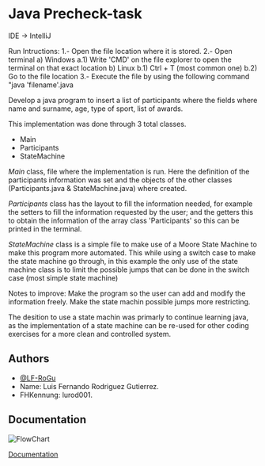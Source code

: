 
# Java Precheck-task

IDE -> IntelliJ

Run Intructions:
1.- Open the file location where it is stored.
2.- Open terminal
 a) Windows
   a.1) Write 'CMD' on the file explorer to open the terminal on that exact location
 b) Linux
   b.1) Ctrl + T (most common one)
   b.2) Go to the file location
3.- Execute the file by using the following command
   "java 'filename'.java

Develop a java program to insert a list of participants where the fields where name and surname,
age, type of sport, list of awards.

This implementation was done through 3 total classes.
* Main
* Participants
* StateMachine

*Main* class, file where the implementation is run. Here the definition of the participants information was set and the objects of the other classes (Participants.java & StateMachine.java) where created.

*Participants* class has the layout to fill the information needed, for example the setters to fill the information requested by the user; and the getters this to obtain the information of the array class 'Participants' so this can be printed in the terminal.

*StateMachine* class is a simple file to make use of a Moore State Machine to make this program more automated. This while using a switch case to make the state machine go through, in this example the only use of the state machine class is to limit the possible jumps that can be done in the switch case (most simple state machine)

Notes to improve:
Make the program so the user can add and modify the information freely.
Make the state machin possible jumps more restricting.



The desition to use a state machin was primarly to continue learning java, as the implementation of a state machine can be re-used for other coding exercises for a more clean and controlled system.

## Authors

- [@LF-RoGu](https://github.com/LF-RoGu)
- Name: Luis Fernando Rodriguez Gutierrez.
- FHKennung: lurod001.

## Documentation

![FlowChart](Java/Java_PreCheck/Java_PreCheck/png/PreCheck-Java.jpg)

[Documentation](https://linktodocumentation)


